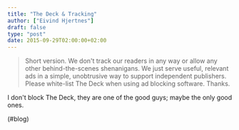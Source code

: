 ```yaml
---
title: "The Deck & Tracking"
author: ["Eivind Hjertnes"]
draft: false
type: "post"
date: 2015-09-29T02:00:00+02:00
---
```


> Short version. We don't track our readers in any way or allow any
> other behind-the-scenes shenanigans. We just serve useful, relevant
> ads in a simple, unobtrusive way to support independent publishers.
> Please white-list The Deck when using ad blocking software. Thanks.

I don't block The Deck, they are one of the good guys; maybe the only
good ones.

(#blog)
